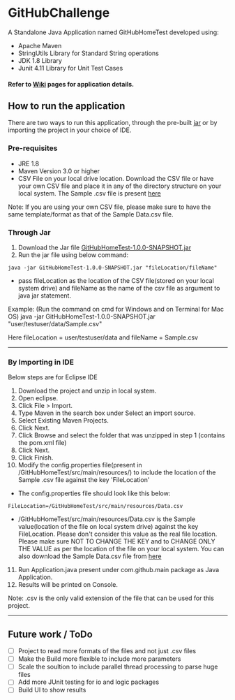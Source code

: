 # GitHubChallenge

A Standalone Java Application named GitHubHomeTest developed using:  
* Apache Maven
* StringUtils Library for Standard String operations
* JDK 1.8 Library
* Junit 4.11 Library for Unit Test Cases

#### Refer to [Wiki](https://github.com/nishantmittal1989/GitHubChallenge/wiki/) pages for application details.

## How to run the application  
There are two ways to run this application, through the pre-built [jar](https://github.com/nishantmittal1989/GitHubChallenge/tree/master/Deliverables/GitHubHomeTest-1.0.0-SNAPSHOT.jar) or by importing the project in your choice of IDE.  

### Pre-requisites
* JRE 1.8
* Maven Version 3.0 or higher  
* CSV File on your local drive location. Download the CSV file or have your own CSV file and place it in any of the directory structure on your local system. The Sample .csv file is present [here](https://github.com/nishantmittal1989/GitHubChallenge/tree/master/src/main/resources/Data.csv)

Note: If you are using your own CSV file, please make sure to have the same template/format as that of the Sample Data.csv file.

### Through Jar  
1. Download the Jar file [GitHubHomeTest-1.0.0-SNAPSHOT.jar](https://github.com/nishantmittal1989/GitHubChallenge/tree/master/Deliverables/GitHubHomeTest-1.0.0-SNAPSHOT.jar)
2. Run the jar file using below command:
```
java -jar GitHubHomeTest-1.0.0-SNAPSHOT.jar "fileLocation/fileName"
```
* pass fileLocation as the location of the CSV file(stored on your local system drive) and fileName as the name of the csv file as argument to java jar statement.

Example: (Run the command on cmd for Windows and on Terminal for Mac OS)
java -jar GitHubHomeTest-1.0.0-SNAPSHOT.jar "user/testuser/data/Sample.csv"

Here fileLocation = user/testuser/data and fileName = Sample.csv
***  

### By Importing in IDE  
Below steps are for Eclipse IDE  
1. Download the project and unzip in local system.
2. Open eclipse.
3. Click File > Import.
4. Type Maven in the search box under Select an import source.
5. Select Existing Maven Projects.
6. Click Next.
7. Click Browse and select the folder that was unzipped in step 1 (contains the pom.xml file)
8. Click Next.
9. Click Finish.  
10. Modify the config.properties file(present in /GitHubHomeTest/src/main/resources/) to include the location of the Sample .csv file against the key 'FileLocation'
* The config.properties file should look like this below:
```
FileLocation=/GitHubHomeTest/src/main/resources/Data.csv
```

* /GitHubHomeTest/src/main/resources/Data.csv is the Sample value(location of the file on local system drive) against the key FileLocation. Please don't consider this value as the real file location. Please make sure NOT TO CHANGE THE KEY and to CHANGE ONLY THE VALUE as per the location of the file on your local system. You can also download the Sample Data.csv file from [here](https://github.com/nishantmittal1989/GitHubChallenge/tree/master/src/main/resources/Data.csv)
11. Run Application.java present under com.github.main package as Java Application.
12. Results will be printed on Console.

Note: .csv is the only valid extension of the file that can be used for this project. 
***  

## Future work / ToDo
- [ ] Project to read more formats of the files and not just .csv files  
- [ ] Make the Build more flexible to include more parameters
- [ ] Scale the soultion to include parallel thread processing to parse huge files    
- [ ] Add more JUnit testing for io and logic packages
- [ ] Build UI to show results